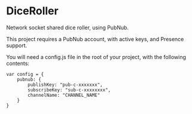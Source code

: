 # DiceRoller
Network socket shared dice roller, using PubNub.

This project requires a PubNub account, with active keys, and Presence support.


You will need a config.js file in the root of your project, with the following contents:

```
var config = {
    pubnub: {
        publishKey: "pub-c-xxxxxxx",
        subscribeKey: "sub-c-xxxxxxxx",
        channelName: "CHANNEL_NAME"
    }
}
```